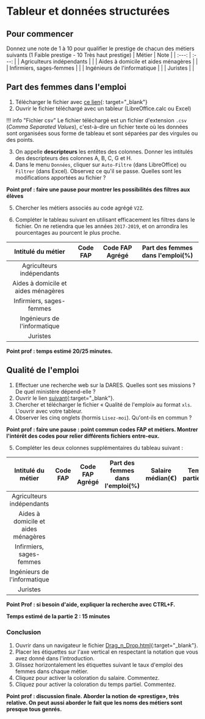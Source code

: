 # Tableur et données structurées

## Pour commencer

Donnez une note de 1 à 10 pour qualifier le prestige de chacun des métiers suivants (1 Faible prestige - 10 Très haut prestige)
| Métier | Note |
| :---: | :---: |
| Agriculteurs indépendants | |
| Aides à domicile et aides ménagères | |
| Infirmiers, sages-femmes | |
| Ingénieurs de l'informatique | |
| Juristes | | 



## Part des femmes dans l'emploi

1. Télécharger le fichier avec [ce lien](https://dares.travail-emploi.gouv.fr/sites/default/files/a338d7f29b60352a2e7f822e387654e2/Caract%C3%A9ristiques%20des%20personnes%20en%20emploi%20-%20part%20des%20femmes%20dans%20l%27emploi.csv){: target="_blank"}
2. Ouvrir le fichier téléchargé avec un tableur (LibreOffice.calc ou Excel)

!!! info "Fichier csv"
    Le fichier téléchargé est un fichier d'extension `.csv` (*Comma Separated Values*), c'est-à-dire un fichier texte où les données sont organisées sous forme de tableau et sont séparées par des virgules ou des points.

3. On appelle **descripteurs** les entêtes des colonnes. Donner les intitulés des descripteurs des colonnes A, B, C, G et H.
4. Dans le menu `Données`, cliquer sur `Auto-Filtre` (dans LibreOffice) ou `Filtrer` (dans Excel). Observez ce qu'il se passe. Quelles sont les modifications apportées au fichier ?

**Point prof : faire une pause pour montrer les possibilités des filtres aux élèves** 

5. Chercher les métiers associés au code agrégé `V2Z`.

6. Compléter le tableau suivant en utilisant efficacement les filtres dans le fichier. On ne retiendra que les années `2017-2019`, et on arrondira les pourcentages au pourcent le plus proche.

| Intitulé du métier | Code FAP | Code FAP Agrégé | Part des femmes dans l'emploi(%) |
| :---: | :---: | :---: | :---: |
| Agriculteurs indépendants | | | |
| Aides à domicile et aides ménagères | | | |
| Infirmiers, sages-femmes | | | |
| Ingénieurs de l'informatique | | | |
| Juristes | | | |

**Point prof : temps estimé 20/25 minutes.**

## Qualité de l'emploi

1. Effectuer une recherche web sur la DARES. Quelles sont ses missions ? De quel ministère dépend-elle ?
2. Ouvrir le lien [suivant](https://dares.travail-emploi.gouv.fr/donnees/portraits-statistiques-des-metiers-1982-2014){:target="_blank"}.
3. Chercher et télécharger le fichier « Qualité de l'emploi» au format `xls`. L'ouvrir avec votre tableur.
4. Observer les cinq onglets (hormis `Lisez-moi`). Qu'ont-ils en commun ?

**Point prof : faire une pause : point commun codes FAP et métiers. Montrer l'intérêt des codes pour relier différents fichiers entre-eux.**

5. Compléter les deux colonnes supplémentaires du tableau suivant :

| Intitulé du métier | Code FAP | Code FAP Agrégé | Part des femmes dans l'emploi(%) | Salaire médian(€) | Temps partiel(%) |
| :---: | :---: | :---: | :---: | :---: | :---: |
| Agriculteurs indépendants | | | | | |
| Aides à domicile et aides ménagères | | | | | |
| Infirmiers, sages-femmes | | | | | |
| Ingénieurs de l'informatique | | | | | |
| Juristes | | | | | |

**Point Prof : si besoin d'aide, expliquer la recherche avec CTRL+F.**

**Temps estimé de la partie 2 : 15 minutes**

### Conclusion

1. Ouvrir dans un navigateur le fichier [Drag_n_Drop.html](Drag_n_Drop.html){:target="_blank"}.
2. Placer les étiquettes sur l'axe vertical en respectant la notation que vous avez donné dans l'introduction.
3. Glissez horizontalement les étiquettes suivant le taux d'emploi des femmes dans chaque métier.
4. Cliquez pour activer la coloration du salaire. Commentez.
5. Cliquez pour activer la coloration du temps partiel. Commentez.

**Point prof : discussion finale. Aborder la notion de «prestige», très relative. On peut aussi aborder le fait que les noms des métiers sont presque tous genrés.**

